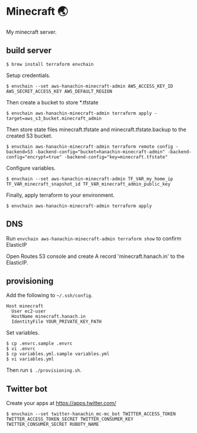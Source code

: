 Minecraft 🌏
============

My minecraft server.

build server
------------

```
$ brew install terraform envchain
````

Setup credentials.

```
$ envchain --set aws-hanachin-minecraft-admin AWS_ACCESS_KEY_ID AWS_SECRET_ACCESS_KEY AWS_DEFAULT_REGION
```

Then create a bucket to store *.tfstate

```
$ envchain aws-hanachin-minecraft-admin terraform apply -target=aws_s3_bucket.minecraft_admin
```

Then store state files minecraft.tfstate and minecraft.tfstate.backup to the created S3 bucket.

```
$ envchain aws-hanachin-minecraft-admin terraform remote config -backend=S3 -backend-config="bucket=hanachin-minecraft-admin" -backend-config="encrypt=true" -backend-config="key=minecraft.tfstate"
```

Configure variables.

```
$ envchain --set aws-hanachin-minecraft-admin TF_VAR_my_home_ip TF_VAR_minecraft_snapshot_id TF_VAR_minecraft_admin_public_key
```

Finally, apply terraform to your environment.

```
$ envchain aws-hanachin-minecraft-admin terraform apply
```

DNS
---------

Run `envchain aws-hanachin-minecraft-admin terraform show` to confirm ElasticIP

Open Routes 53 console and create A record 'minecraft.hanach.in' to the ElasticIP.

provisioning
------------

Add the following to `~/.ssh/config`.

```
Host minecraft
  User ec2-user
  HostName minecraft.hanach.in
  IdentityFile YOUR_PRIVATE_KEY_PATH
```

Set variables.

```
$ cp .envrc.sample .envrc
$ vi .envrc
$ cp variables.yml.sample variables.yml
$ vi variables.yml
```

Then run `$ ./provisioning.sh`.


Twitter bot
-----------

Create your apps at https://apps.twitter.com/

```
$ envchain --set twitter-hanachin_mc-mc_bot TWITTER_ACCESS_TOKEN TWITTER_ACCESS_TOKEN_SECRET TWITTER_CONSUMER_KEY TWITTER_CONSUMER_SECRET RUBOTY_NAME
```
